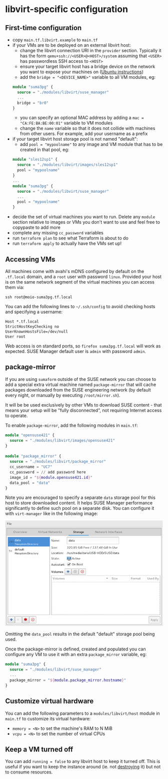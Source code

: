 # libvirt-specific configuration

## First-time configuration

 - copy `main.tf.libvirt.example` to `main.tf`
 - if your VMs are to be deployed on an external libvirt host:
   - change the libvirt connection URI in the `provider` section. Typically it has the form `qemu+ssh://<USER>@<HOST>/system` assuming that `<USER>` has passwordless SSH access to `<HOST>`
   - ensure your target libvirt host has a bridge device on the network you want to expose your machines on ([Ubuntu instructions](https://help.ubuntu.com/community/NetworkConnectionBridge))
   - add the `bridge = "<DEVICE_NAME>"` variable to all VM modules, eg:
   ```terraform
   module "suma3pg" {
     source = "./modules/libvirt/suse_manager"
     ...
     bridge = "br0"
   }
   ```
   - you can specify an optional MAC address by adding a `mac = "CA:FE:BA:BE:00:01"` variable to VM modules
   - change the `name` variable so that it does not collide with machines from other users. For example, add your username as a prefix
 - if your target libvirt host storage pool is not named "default":
   - add `pool = "mypoolname"` to any image and VM module that has to be created in that pool, eg:
   ```terraform
   module "sles12sp1" {
     source = "./modules/libvirt/images/sles12sp1"
     pool = "mypoolname"
   }
   ...
   module "suma3pg" {
     source = "./modules/libvirt/suse_manager"
     ...
     pool = "mypoolname"
   }
   ```
 - decide the set of virtual machines you want to run. Delete any `module` section relative to images or VMs you don't want to use and feel free to copypaste to add more
 - complete any missing `cc_password` variables
 - run `terraform plan` to see what Terraform is about to do
 - run `terraform apply` to actually have the VMs set up!

## Accessing VMs

All machines come with avahi's mDNS configured by default on the `.tf.local` domain, and a `root` user with password `linux`. Provided your host is on the same network segment of the virtual machines you can access them via:

```
ssh root@moio-suma3pg.tf.local
```

You can add the following lines to `~/.ssh/config` to avoid checking hosts and specifying a username:

```
Host *.tf.local
StrictHostKeyChecking no
UserKnownHostsFile=/dev/null
User root
```

Web access is on standard ports, so `firefox suma3pg.tf.local` will work as expected. SUSE Manager default user is `admin` with password `admin`.

## package-mirror

If you are using `sumaform` outside of the SUSE network you can choose to add a special extra virtual machine named `package-mirror` that will cache packages downloaded from the SUSE engineering network (by default every night, or manually by executing `/root/mirror.sh`).

It will be be used exclusively by other VMs to download SUSE content - that means your setup will be "fully disconnected", not requiring Internet access to operate.

To enable `package-mirror`, add the following modules in `main.tf`:
```terraform
module "opensuse421" {
  source = "./modules/libvirt/images/opensuse421"
}

module "package_mirror" {
  source = "./modules/libvirt/package_mirror"
  cc_username = "UC7"
  cc_password = // add password here
  image_id = "${module.opensuse421.id}"
  data_pool = "data"
}
```

Note you are encouraged to specify a separate `data` storage pool for this host to store downloaded content. It helps SUSE Manager performance significantly to define such pool on a separate disk. You can configure it with `virt-manager` like in the following image:

![data pool configuration in virt-manager](/help/data-pool-configuration.png)

Omitting the `data_pool` results in the default "default" storage pool being used.

Once the package-mirror is defined, created and populated you can configure any VM to use it with an extra `package_mirror` variable, eg:
```terraform
module "suma3pg" {
  source = "./modules/libvirt/suse_manager"
  ...
  package_mirror = "${module.package_mirror.hostname}"
}
```

## Customize virtual hardware

You can add the following parameters to a `modules/libvirt/host` module in `main.tf` to customize its virtual hardware:
 - `memory = <N>` to set the machine's RAM to N MiB
 - `vcpu = <N>` to set the number of virtual CPUs

## Keep a VM turned off

You can add `running = false` to any libvirt host to keep it turned off. This is useful if you want to keep the instance around (ie. not [destroying](https://www.terraform.io/intro/getting-started/destroy.html) it) but not to consume resources.

